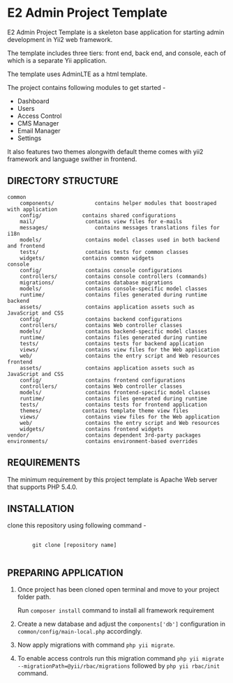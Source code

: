E2 Admin Project Template
===============================

E2 Admin Project Template is a skeleton base application for
starting admin development in Yii2 web framework.

The template includes three tiers: front end, back end, and console, each of which
is a separate Yii application.

The template uses AdminLTE as a html template.

The project contains following modules to get started - 

<ul>
<li>Dashboard</li>
<li>Users</li>
<li>Access Control</li>
<li>CMS Manager</li>
<li>Email Manager</li>
<li>Settings</li>
</ul>

It also features two themes alongwith default theme comes with yii2 framework and language swither in frontend.

DIRECTORY STRUCTURE
-------------------

```
common
    components/             contains helper modules that boostraped with application
    config/             contains shared configurations
    mail/                contains view files for e-mails
    messages/               contains messages translations files for i18n 
    models/              contains model classes used in both backend and frontend
    tests/               contains tests for common classes
    widgets/            contains common widgets
console
    config/              contains console configurations
    controllers/         contains console controllers (commands)
    migrations/          contains database migrations
    models/              contains console-specific model classes
    runtime/             contains files generated during runtime
backend
    assets/              contains application assets such as JavaScript and CSS
    config/              contains backend configurations
    controllers/         contains Web controller classes
    models/              contains backend-specific model classes
    runtime/             contains files generated during runtime
    tests/               contains tests for backend application    
    views/               contains view files for the Web application
    web/                 contains the entry script and Web resources
frontend
    assets/              contains application assets such as JavaScript and CSS
    config/              contains frontend configurations
    controllers/         contains Web controller classes
    models/              contains frontend-specific model classes
    runtime/             contains files generated during runtime
    tests/               contains tests for frontend application
    themes/             contains template theme view files            
    views/               contains view files for the Web application
    web/                 contains the entry script and Web resources
    widgets/             contains frontend widgets
vendor/                  contains dependent 3rd-party packages
environments/            contains environment-based overrides
```

REQUIREMENTS
----------------------

The minimum requirement by this project template is Apache Web server that supports PHP 5.4.0.

INSTALLATION
--------------------

clone this repository using following command -
<pre>
    <code>
        git clone [repository name]
    </code>
</pre>

PREPARING APPLICATION
-----------------------------------
<ol>
<li><p>Once project has been cloned open terminal and move to your project folder path.<p>
<p>Run <code>composer install</code> command to install all framework requirement</p>
</li>
<li><p>Create a new database and adjust the <code>components['db']</code> configuration in <code>common/config/main-local.php</code> accordingly.</p></li>
<li><p>Now apply migrations with command <code>php yii migrate</code>.</p></li>
<li><p>To enable access controls run this migration command <code>php yii migrate --migrationPath=@yii/rbac/migrations</code> followed by <code>php yii rbac/init</code> command.</p></li>
</ol>
